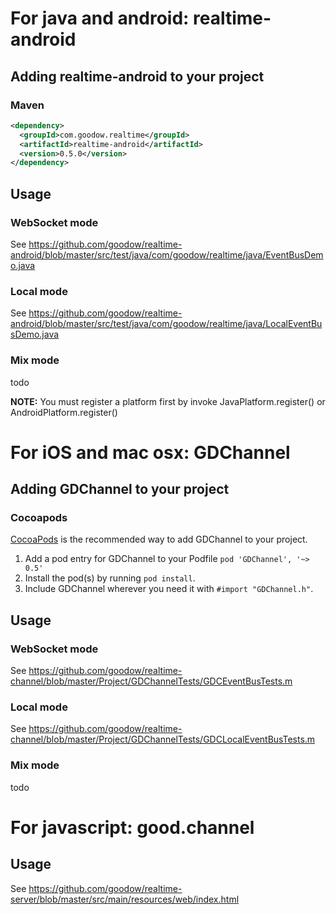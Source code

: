 For java and android: realtime-android
=========

## Adding realtime-android to your project

### Maven

```xml
<dependency>
  <groupId>com.goodow.realtime</groupId>
  <artifactId>realtime-android</artifactId>
  <version>0.5.0</version>
</dependency>
```

## Usage

### WebSocket mode
See https://github.com/goodow/realtime-android/blob/master/src/test/java/com/goodow/realtime/java/EventBusDemo.java

### Local mode
See https://github.com/goodow/realtime-android/blob/master/src/test/java/com/goodow/realtime/java/LocalEventBusDemo.java

### Mix mode
todo

**NOTE:** You must register a platform first by invoke JavaPlatform.register() or AndroidPlatform.register()


For iOS and mac osx: GDChannel
=========

## Adding GDChannel to your project

### Cocoapods

[CocoaPods](http://cocoapods.org) is the recommended way to add GDChannel to your project.

1. Add a pod entry for GDChannel to your Podfile `pod 'GDChannel', '~> 0.5'`
2. Install the pod(s) by running `pod install`.
3. Include GDChannel wherever you need it with `#import "GDChannel.h"`.

## Usage

### WebSocket mode
See https://github.com/goodow/realtime-channel/blob/master/Project/GDChannelTests/GDCEventBusTests.m

### Local mode
See https://github.com/goodow/realtime-channel/blob/master/Project/GDChannelTests/GDCLocalEventBusTests.m

### Mix mode
todo


For javascript: good.channel
=========

## Usage
See https://github.com/goodow/realtime-server/blob/master/src/main/resources/web/index.html
